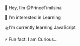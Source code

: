  👋 Hey, I’m @PrinceTimilsina
                             
 👀 I’m interested in Learning 
 
 🛸I’m currently learning JavaScript
 
⚡ Fun fact: I am Curious...
<!---
PrinceTimilsina/PrinceTimilsina is a ✨ special ✨ repository because its `README.md` (this file) appears on your GitHub profile.
You can click the Preview link to take a look at your changes.
--->

